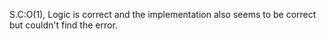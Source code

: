 S.C:O(1), Logic is correct and the implementation also seems to be correct but couldn't find the error.